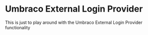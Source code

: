 # Umbraco External Login Provider
This is just to play around with the Umbraco External Login Provider functionality
